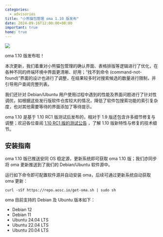 ```yaml
---
categories:
  - advisories
title: "小熊猫包管理 oma 1.10 版发布"
date: 2024-09-16T12:00:00+08:00
important: true
home: true
---
```

![](/assets/oma/oma-comic.png)



oma 1.10 版发布啦！

本次更新，我们着重对小熊猫包管理的确认界面、表格排版等逻辑进行了优化，在各种不同的终端环境中界面更清晰、好用；“找不到命令 (command-not-found)”界面的设计也进行了调整，在结果较多时对搜索候选的数量进行限制，并引导用户查阅完整列表。

我们还针对 Debian/Ubuntu 用户使用过程中遇到的性能及界面问题进行了针对性调优，如根据这些发行版软件仓库较大的情况，降低了软件包搜索功能的索引复杂度，也对其他需要等待的界面添加了等待提示。

oma 1.10 是基于 1.10 RC1 版测试后发布的，相对于 1.9 版还包含许多细节修复与调整；欢迎各位查阅 [1.10 RC1 版的测试公告](./2024-09-15-oma-1.10-rc1.md) ，了解 1.10 版新特性与修复的技术细节。

## 安装指南

oma 1.10 版已推送安同 OS 稳定源，更新系统即可获取 oma 1.10 版；我们亦同步将 oma 更新推送到了我们的 Debian/Ubuntu 软件源中。

运行如下命令即可配置软件源并自动安装 oma，后续可通过更新系统自动获取 oma 更新：
```
curl -sSf https://repo.aosc.io/get-oma.sh | sudo sh
```
oma 目前支持的 Debian 及 Ubuntu 版本如下：

- Debian 12
- Debian 11
- Ubuntu 24.04 LTS
- Ubuntu 22.04 LTS
- Ubuntu 20.04 LTS
